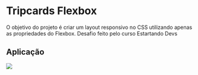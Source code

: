 # Tripcards Flexbox
O objetivo do projeto é criar um layout responsivo no CSS utilizando apenas as propriedades do Flexbox. 
Desafio feito pelo curso Estartando Devs

## Aplicação
<img src="https://github.com/iiizadora/tripcardsFlexbox/tree/main/assets/tripcards.gif">